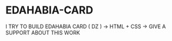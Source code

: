 # EDAHABIA-CARD
I TRY TO BUILD EDAHABIA CARD ( DZ ) -> HTML + CSS  -> GIVE A SUPPORT ABOUT THIS WORK
